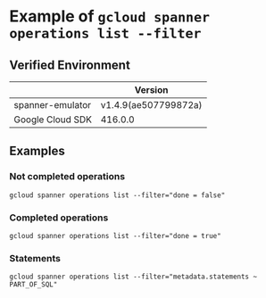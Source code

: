 # Example of `gcloud spanner operations list --filter`

## Verified Environment

|   | Version |
| ----- | --- |
| spanner-emulator | v1.4.9(ae507799872a) |
| Google Cloud SDK | 416.0.0              |

## Examples

### Not completed operations

```console
gcloud spanner operations list --filter="done = false"
```

### Completed operations

```console
gcloud spanner operations list --filter="done = true"
```

### Statements

```console
gcloud spanner operations list --filter="metadata.statements ~ PART_OF_SQL"
```
